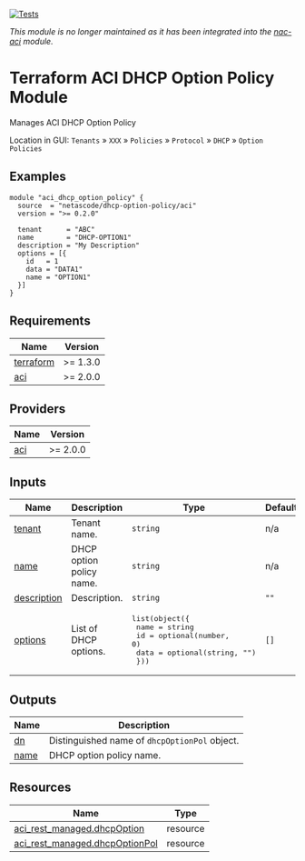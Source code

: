 <!-- BEGIN_TF_DOCS -->
[![Tests](https://github.com/netascode/terraform-aci-dhcp-option-policy/actions/workflows/test.yml/badge.svg)](https://github.com/netascode/terraform-aci-dhcp-option-policy/actions/workflows/test.yml)

*This module is no longer maintained as it has been integrated into the [nac-aci](https://github.com/netascode/terraform-aci-nac-aci) module.*

# Terraform ACI DHCP Option Policy Module

Manages ACI DHCP Option Policy

Location in GUI:
`Tenants` » `XXX` » `Policies` » `Protocol` » `DHCP` » `Option Policies`

## Examples

```hcl
module "aci_dhcp_option_policy" {
  source  = "netascode/dhcp-option-policy/aci"
  version = ">= 0.2.0"

  tenant      = "ABC"
  name        = "DHCP-OPTION1"
  description = "My Description"
  options = [{
    id   = 1
    data = "DATA1"
    name = "OPTION1"
  }]
}
```

## Requirements

| Name | Version |
|------|---------|
| <a name="requirement_terraform"></a> [terraform](#requirement\_terraform) | >= 1.3.0 |
| <a name="requirement_aci"></a> [aci](#requirement\_aci) | >= 2.0.0 |

## Providers

| Name | Version |
|------|---------|
| <a name="provider_aci"></a> [aci](#provider\_aci) | >= 2.0.0 |

## Inputs

| Name | Description | Type | Default | Required |
|------|-------------|------|---------|:--------:|
| <a name="input_tenant"></a> [tenant](#input\_tenant) | Tenant name. | `string` | n/a | yes |
| <a name="input_name"></a> [name](#input\_name) | DHCP option policy name. | `string` | n/a | yes |
| <a name="input_description"></a> [description](#input\_description) | Description. | `string` | `""` | no |
| <a name="input_options"></a> [options](#input\_options) | List of DHCP options. | <pre>list(object({<br>    name = string<br>    id   = optional(number, 0)<br>    data = optional(string, "")<br>  }))</pre> | `[]` | no |

## Outputs

| Name | Description |
|------|-------------|
| <a name="output_dn"></a> [dn](#output\_dn) | Distinguished name of `dhcpOptionPol` object. |
| <a name="output_name"></a> [name](#output\_name) | DHCP option policy name. |

## Resources

| Name | Type |
|------|------|
| [aci_rest_managed.dhcpOption](https://registry.terraform.io/providers/CiscoDevNet/aci/latest/docs/resources/rest_managed) | resource |
| [aci_rest_managed.dhcpOptionPol](https://registry.terraform.io/providers/CiscoDevNet/aci/latest/docs/resources/rest_managed) | resource |
<!-- END_TF_DOCS -->